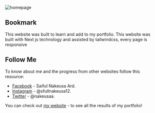 ![homepage](https://user-images.githubusercontent.com/47083024/112788176-7b152c00-9084-11eb-9fc2-2d8972edc13e.png)

## Bookmark

This website was built to learn and add to my portfolio. This website was built with Next js technology and assisted by tailwindcss, every page is responsive

## Follow Me

To know about me and the progress from other websites follow this resource:

- [Facebook](https://www.facebook.com/saifulnakeusa/) - Saiful Nakeusa Ard.
- [Instagram](https://www.instagram.com/sfullnakeusa12/) - @sfullnakeusa12.
- [Twitter](https://twitter.com/nakeusaa) - @nakeusaa.

You can check out [my website](https://sfullnakeusa.space/) - to see all the results of my portfolio!
